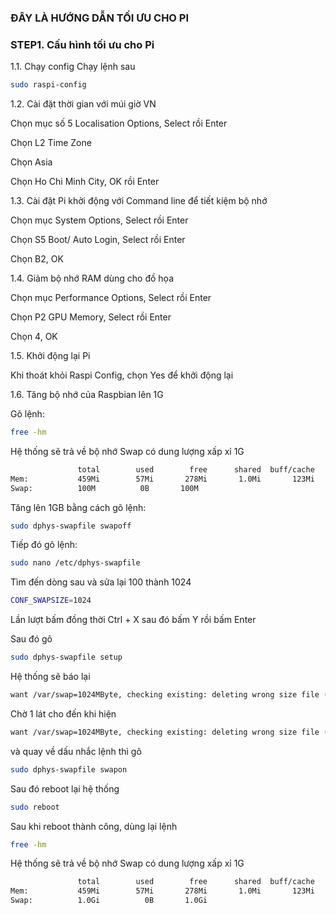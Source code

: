 ### ĐÂY LÀ HƯỚNG DẪN TỐI ƯU CHO PI

### STEP1. Cấu hình tối ưu cho Pi

1.1. Chạy config
Chạy lệnh sau
```sh
sudo raspi-config
```
1.2. Cài đặt thời gian với múi giờ VN

Chọn mục số 5 Localisation Options, Select rồi Enter

Chọn L2 Time Zone

Chọn Asia

Chọn Ho Chi Minh City, OK rồi Enter

1.3. Cài đặt Pi khởi động với Command line để tiết kiệm bộ nhớ

Chọn mục System Options, Select rồi Enter

Chọn S5 Boot/ Auto Login, Select rồi Enter

Chọn B2, OK

1.4. Giảm bộ nhớ RAM dùng cho đồ họa

Chọn mục Performance Options, Select rồi Enter

Chọn P2 GPU Memory, Select rồi Enter

Chọn 4, OK

1.5. Khởi động lại Pi

Khi thoát khỏi Raspi Config, chọn Yes để khởi động lại

1.6. Tăng bộ nhớ của Raspbian lên 1G

Gõ lệnh:
```sh
free -hm
```
Hệ thống sẽ trả về bộ nhớ Swap có dung lượng xấp xỉ 1G

```sh
               total        used        free      shared  buff/cache   available
Mem:           459Mi        57Mi       278Mi       1.0Mi       123Mi       351Mi
Swap:          100M          0B       100M
```
Tăng lên 1GB bằng cách gõ lệnh:

```sh
sudo dphys-swapfile swapoff
```
Tiếp đó gõ lệnh:
```sh
sudo nano /etc/dphys-swapfile
```
Tìm đến dòng sau và sửa lại 100 thành 1024
```sh
CONF_SWAPSIZE=1024
```
Lần lượt bấm đồng thời Ctrl + X sau đó bấm Y rồi bấm Enter

Sau đó gõ
```sh
sudo dphys-swapfile setup
```
Hệ thống sẽ báo lại
```sh
want /var/swap=1024MByte, checking existing: deleting wrong size file (104857600), generating swapfile ... ```

```
Chờ 1 lát cho đến khi hiện
```sh
want /var/swap=1024MByte, checking existing: deleting wrong size file (104857600), generating swapfile of 1024MBytes ```

```
và quay về dấu nhắc lệnh thì gõ
```sh
sudo dphys-swapfile swapon
```
Sau đó reboot lại hệ thống
```sh
sudo reboot
```
Sau khi reboot thành công, dùng lại lệnh

```sh
free -hm
```
Hệ thống sẽ trả về bộ nhớ Swap có dung lượng xấp xỉ 1G

```sh
               total        used        free      shared  buff/cache   available
Mem:           459Mi        57Mi       278Mi       1.0Mi       123Mi       351Mi
Swap:          1.0Gi          0B       1.0Gi
```
